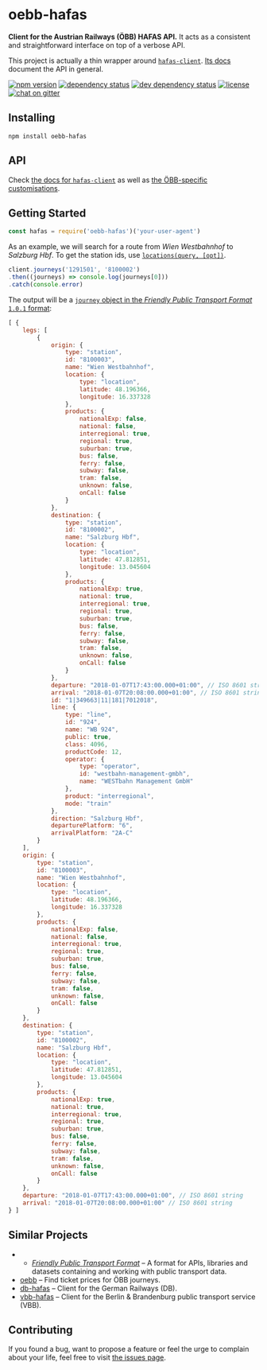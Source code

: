 # oebb-hafas

**Client for the Austrian Railways (ÖBB) HAFAS API.** It acts as a consistent and straightforward interface on top of a verbose API.

This project is actually a thin wrapper around [`hafas-client`](https://github.com/derhuerst/hafas-client#hafas-client). [Its docs](https://github.com/derhuerst/hafas-client/tree/master/docs) document the API in general.

[![npm version](https://img.shields.io/npm/v/oebb-hafas.svg)](https://www.npmjs.com/package/oebb-hafas)
[![dependency status](https://img.shields.io/david/juliuste/oebb-hafas.svg)](https://david-dm.org/juliuste/oebb-hafas)
[![dev dependency status](https://img.shields.io/david/dev/juliuste/oebb-hafas.svg)](https://david-dm.org/juliuste/oebb-hafas#info=devDependencies)
[![license](https://img.shields.io/github/license/juliuste/oebb-hafas.svg?style=flat)](LICENSE)
[![chat on gitter](https://badges.gitter.im/juliuste.svg)](https://gitter.im/juliuste)

## Installing

```shell
npm install oebb-hafas
```

## API

Check [the docs for `hafas-client`](https://github.com/derhuerst/hafas-client/tree/master/docs) as well as [the ÖBB-specific customisations](https://github.com/derhuerst/hafas-client/blob/master/p/oebb/readme.md).


## Getting Started

```javascript
const hafas = require('oebb-hafas')('your-user-agent')
```

As an example, we will search for a route from *Wien Westbahnhof* to *Salzburg Hbf*. To get the station ids, use [`locations(query, [opt])`](https://github.com/derhuerst/hafas-client/blob/master/docs/locations.md).

```javascript
client.journeys('1291501', '8100002')
.then((journeys) => console.log(journeys[0]))
.catch(console.error)
```

The output will be a [`journey` object in the *Friendly Public Transport Format* `1.0.1` format](https://github.com/public-transport/friendly-public-transport-format/tree/1.0.1/spec#journey):

```javascript
[ {
    legs: [
        {
            origin: {
                type: "station",
                id: "8100003",
                name: "Wien Westbahnhof",
                location: {
                    type: "location",
                    latitude: 48.196366,
                    longitude: 16.337328
                },
                products: {
                    nationalExp: false,
                    national: false,
                    interregional: true,
                    regional: true,
                    suburban: true,
                    bus: false,
                    ferry: false,
                    subway: false,
                    tram: false,
                    unknown: false,
                    onCall: false
                }
            },
            destination: {
                type: "station",
                id: "8100002",
                name: "Salzburg Hbf",
                location: {
                    type: "location",
                    latitude: 47.812851,
                    longitude: 13.045604
                },
                products: {
                    nationalExp: true,
                    national: true,
                    interregional: true,
                    regional: true,
                    suburban: true,
                    bus: false,
                    ferry: false,
                    subway: false,
                    tram: false,
                    unknown: false,
                    onCall: false
                }
            },
            departure: "2018-01-07T17:43:00.000+01:00", // ISO 8601 string
            arrival: "2018-01-07T20:08:00.000+01:00", // ISO 8601 string
            id: "1|349663|11|181|7012018",
            line: {
                type: "line",
                id: "924",
                name: "WB 924",
                public: true,
                class: 4096,
                productCode: 12,
                operator: {
                    type: "operator",
                    id: "westbahn-management-gmbh",
                    name: "WESTbahn Management GmbH"
                },
                product: "interregional",
                mode: "train"
            },
            direction: "Salzburg Hbf",
            departurePlatform: "6",
            arrivalPlatform: "2A-C"
        }
    ],
    origin: {
        type: "station",
        id: "8100003",
        name: "Wien Westbahnhof",
        location: {
            type: "location",
            latitude: 48.196366,
            longitude: 16.337328
        },
        products: {
            nationalExp: false,
            national: false,
            interregional: true,
            regional: true,
            suburban: true,
            bus: false,
            ferry: false,
            subway: false,
            tram: false,
            unknown: false,
            onCall: false
        }
    },
    destination: {
        type: "station",
        id: "8100002",
        name: "Salzburg Hbf",
        location: {
            type: "location",
            latitude: 47.812851,
            longitude: 13.045604
        },
        products: {
            nationalExp: true,
            national: true,
            interregional: true,
            regional: true,
            suburban: true,
            bus: false,
            ferry: false,
            subway: false,
            tram: false,
            unknown: false,
            onCall: false
        }
    },
    departure: "2018-01-07T17:43:00.000+01:00", // ISO 8601 string
    arrival: "2018-01-07T20:08:00.000+01:00" // ISO 8601 string
} ]
```


## Similar Projects

- - [*Friendly Public Transport Format*](https://github.com/public-transport/friendly-public-transport-format#friendly-public-transport-format-fptf) – A format for APIs, libraries and datasets containing and working with public transport data.
- [oebb](https://github.com/juliuste/oebb) – Find ticket prices for ÖBB journeys.
- [db-hafas](https://github.com/derhuerst/db-hafas) – Client for the German Railways (DB).
- [vbb-hafas](https://github.com/derhuerst/vbb-hafas) – Client for the Berlin & Brandenburg public transport service (VBB).


## Contributing

If you found a bug, want to propose a feature or feel the urge to complain about your life, feel free to visit [the issues page](https://github.com/juliuste/oebb-hafas/issues).
